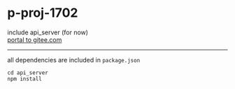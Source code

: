 # p-proj-1702

include api_server (for now)  
[portal to gitee.com](https://gitee.com/talenthb/XuanKe_2Zu)  

- - -
all dependencies are included in `package.json`
```shell
cd api_server
npm install
```